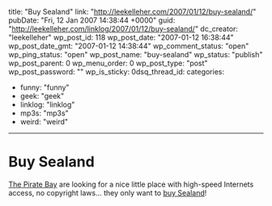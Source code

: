 title: "Buy Sealand"
link: "http://leekelleher.com/2007/01/12/buy-sealand/"
pubDate: "Fri, 12 Jan 2007 14:38:44 +0000"
guid: "http://leekelleher.com/linklog/2007/01/12/buy-sealand/"
dc_creator: "leekelleher"
wp_post_id: 118
wp_post_date: "2007-01-12 16:38:44"
wp_post_date_gmt: "2007-01-12 14:38:44"
wp_comment_status: "open"
wp_ping_status: "open"
wp_post_name: "buy-sealand"
wp_status: "publish"
wp_post_parent: 0
wp_menu_order: 0
wp_post_type: "post"
wp_post_password: ""
wp_is_sticky: 0dsq_thread_id: 
categories:
  - funny: "funny"
  - geek: "geek"
  - linklog: "linklog"
  - mp3s: "mp3s"
  - weird: "weird"

---

# Buy Sealand

<a href="http://thepiratebay.org/">The Pirate Bay</a> are looking for a nice little place with high-speed Internets access, no copyright laws... they only want to <a href="http://buysealand.com/?p=3">buy Sealand</a>!